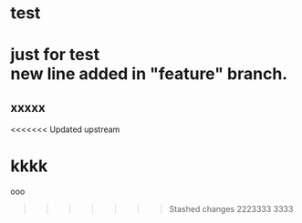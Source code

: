 test
====
just for test  
new line added in "feature" branch.
=======
xxxxx
--------------------
<<<<<<< Updated upstream



kkkk
=======
ooo
>>>>>>> Stashed changes
2223333
3333
